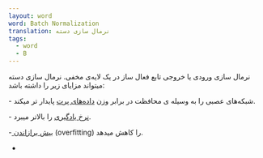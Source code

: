 ```yaml
---
layout: word
word: Batch Normalization
translation: نرمال سازی دسته
tags:
  - word
  - B
---
```


نرمال سازی ورودی یا خروجی تابع فعال ساز در یک لایه‌ی مخفی. نرمال سازی دسته میتواند مزایای زیر را داشته باشد:

\- شبکه‌های عصبی را به وسیله ی محافظت در برابر وزن [داده‌های پرت](https://developers.google.com/machine-learning/glossary#outliers) پایدار تر میکند.

\- [نرخ یادگیری](https://developers.google.com/machine-learning/glossary#learning-rate) را بالاتر میبرد.

\-[ بیش برازاندن](https://developers.google.com/machine-learning/glossary#overfitting) (overfitting) را کاهش میدهد.

*